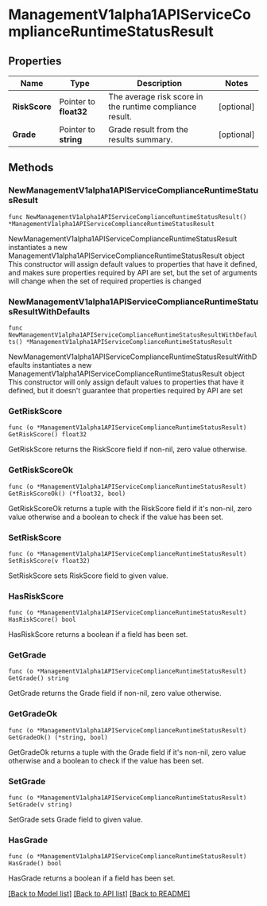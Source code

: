 # ManagementV1alpha1APIServiceComplianceRuntimeStatusResult

## Properties

Name | Type | Description | Notes
------------ | ------------- | ------------- | -------------
**RiskScore** | Pointer to **float32** | The average risk score in the runtime compliance result. | [optional] 
**Grade** | Pointer to **string** | Grade result from the results summary. | [optional] 

## Methods

### NewManagementV1alpha1APIServiceComplianceRuntimeStatusResult

`func NewManagementV1alpha1APIServiceComplianceRuntimeStatusResult() *ManagementV1alpha1APIServiceComplianceRuntimeStatusResult`

NewManagementV1alpha1APIServiceComplianceRuntimeStatusResult instantiates a new ManagementV1alpha1APIServiceComplianceRuntimeStatusResult object
This constructor will assign default values to properties that have it defined,
and makes sure properties required by API are set, but the set of arguments
will change when the set of required properties is changed

### NewManagementV1alpha1APIServiceComplianceRuntimeStatusResultWithDefaults

`func NewManagementV1alpha1APIServiceComplianceRuntimeStatusResultWithDefaults() *ManagementV1alpha1APIServiceComplianceRuntimeStatusResult`

NewManagementV1alpha1APIServiceComplianceRuntimeStatusResultWithDefaults instantiates a new ManagementV1alpha1APIServiceComplianceRuntimeStatusResult object
This constructor will only assign default values to properties that have it defined,
but it doesn't guarantee that properties required by API are set

### GetRiskScore

`func (o *ManagementV1alpha1APIServiceComplianceRuntimeStatusResult) GetRiskScore() float32`

GetRiskScore returns the RiskScore field if non-nil, zero value otherwise.

### GetRiskScoreOk

`func (o *ManagementV1alpha1APIServiceComplianceRuntimeStatusResult) GetRiskScoreOk() (*float32, bool)`

GetRiskScoreOk returns a tuple with the RiskScore field if it's non-nil, zero value otherwise
and a boolean to check if the value has been set.

### SetRiskScore

`func (o *ManagementV1alpha1APIServiceComplianceRuntimeStatusResult) SetRiskScore(v float32)`

SetRiskScore sets RiskScore field to given value.

### HasRiskScore

`func (o *ManagementV1alpha1APIServiceComplianceRuntimeStatusResult) HasRiskScore() bool`

HasRiskScore returns a boolean if a field has been set.

### GetGrade

`func (o *ManagementV1alpha1APIServiceComplianceRuntimeStatusResult) GetGrade() string`

GetGrade returns the Grade field if non-nil, zero value otherwise.

### GetGradeOk

`func (o *ManagementV1alpha1APIServiceComplianceRuntimeStatusResult) GetGradeOk() (*string, bool)`

GetGradeOk returns a tuple with the Grade field if it's non-nil, zero value otherwise
and a boolean to check if the value has been set.

### SetGrade

`func (o *ManagementV1alpha1APIServiceComplianceRuntimeStatusResult) SetGrade(v string)`

SetGrade sets Grade field to given value.

### HasGrade

`func (o *ManagementV1alpha1APIServiceComplianceRuntimeStatusResult) HasGrade() bool`

HasGrade returns a boolean if a field has been set.


[[Back to Model list]](../README.md#documentation-for-models) [[Back to API list]](../README.md#documentation-for-api-endpoints) [[Back to README]](../README.md)


